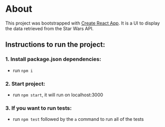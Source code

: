 # About

This project was bootstrapped with [Create React App](https://github.com/facebook/create-react-app). It is a UI to display the data retrieved from the Star Wars API.

## Instructions to run the project:

### 1. Install package.json dependencies:

- run `npm i`
  
### 2. Start project:

- run `npm start`, it will run on localhost:3000

### 3. If you want to run tests:

- run `npm test` followed by the `a` command to run all of the tests
